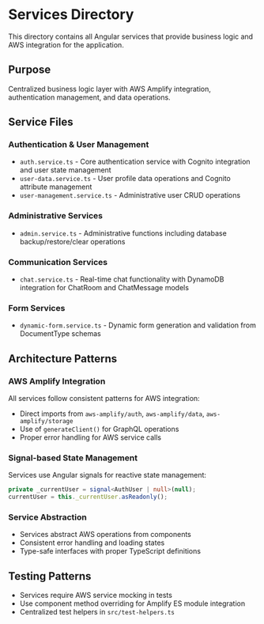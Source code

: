 # Services Directory

This directory contains all Angular services that provide business logic and AWS integration for the application.

## Purpose
Centralized business logic layer with AWS Amplify integration, authentication management, and data operations.

## Service Files

### Authentication & User Management
- `auth.service.ts` - Core authentication service with Cognito integration and user state management
- `user-data.service.ts` - User profile data operations and Cognito attribute management
- `user-management.service.ts` - Administrative user CRUD operations

### Administrative Services
- `admin.service.ts` - Administrative functions including database backup/restore/clear operations

### Communication Services
- `chat.service.ts` - Real-time chat functionality with DynamoDB integration for ChatRoom and ChatMessage models

### Form Services
- `dynamic-form.service.ts` - Dynamic form generation and validation from DocumentType schemas

## Architecture Patterns

### AWS Amplify Integration
All services follow consistent patterns for AWS integration:
- Direct imports from `aws-amplify/auth`, `aws-amplify/data`, `aws-amplify/storage`
- Use of `generateClient()` for GraphQL operations
- Proper error handling for AWS service calls

### Signal-based State Management
Services use Angular signals for reactive state management:
```typescript
private _currentUser = signal<AuthUser | null>(null);
currentUser = this._currentUser.asReadonly();
```

### Service Abstraction
- Services abstract AWS operations from components
- Consistent error handling and loading states
- Type-safe interfaces with proper TypeScript definitions

## Testing Patterns
- Services require AWS service mocking in tests
- Use component method overriding for Amplify ES module integration
- Centralized test helpers in `src/test-helpers.ts`